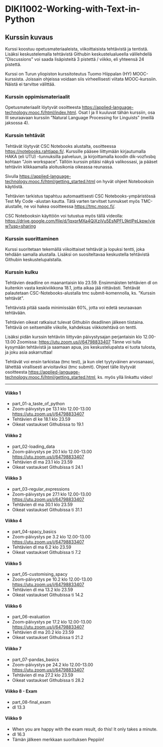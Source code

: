 # DIKI1002-Working-with-Text-in-Python

## Kurssin kuvaus
Kurssi koostuu opetusmateriaaleista, viikoittaisista tehtävistä ja tentistä. Lisäksi keskustelemalla tehtävistä Githubin keskustelualueella välilehdellä "Discussions" voi saada lisäpisteitä 3 pistettä / viikko, eli yhteensä 24 pistettä. 

Kurssi on Turun yliopiston kurssitoteutus Tuomo Hiippalan (HY) MOOC-kurssista. Joissain ohjeissa voidaan siis virheellisesti viitata MOOC-kurssiin. Näistä ei tarvitse välittää.

### Kurssin oppimismateriaalit

Opetusmateriaalit löytyvät osoitteesta https://applied-language-technology.mooc.fi/html/index.html. 
Osat I ja II kuuluvat tähän kurssiin, osa III seuraavaan kurssiin ”Natural Language Processing for Linguists” (meillä jaksossa 4).

### Kurssin tehtävät

Tehtävät löytyvät CSC Notebooks alustalta, osoitteessa https://notebooks.rahtiapp.fi/. Kurssille pääsee liittymään kirjautumalla HAKA (eli UTU) -tunnuksilla palveluun, ja kirjoittamalla koodin dik-vozfxsbq kohtaan ”Join workspace”. Tällöin kurssin pitäisi näkyä valikossasi, ja pääset tehtäviin klikkaamalla aloitusikonia oikeassa reunassa.

Sivulla https://applied-language-technology.mooc.fi/html/getting_started.html on hyvät ohjeet Notebooksin käytöstä. 

Tehtävien tarkistus tapahtuu automaattisesti CSC Notebooks-ympäristössä Test My Code -alustan kautta. Tätä varten tarvitset tunnukset myös TMC-alustalle, ne voi hakea osoitteessa https://tmc.mooc.fi/.

CSC Notebooksin käyttöön voi tutustua myös tällä videolla: https://drive.google.com/file/d/1qxprMXa4QiXziVu5EsNPFL9ktlPeLkpw/view?usp=sharing

### Kurssin suorittaminen

Kurssi suoritetaan tekemällä viikoittaiset tehtävät ja lopuksi tentti, joka tehdään samalla alustalla. Lisäksi on suositeltavaa keskustella tehtävistä Githubin keskustelupalstalla.

### Kurssin kulku
Tehtävien deadline on maanantaisin klo 23.59. Ensimmäisten tehtävien dl on kuitenkin vasta keskiviikkona 18.1, jotta aikaa jää riittävästi. Tehtävät palautetaan CSC-Notebooks-alustalla tmc submit-komennolla, ks. "Kurssin tehtävät".

Tehtävistä pitää saada minimissään 60%, jotta voi edetä seuraavaan tehtävään.

Tehtävien oikeat ratkaisut tulevat Githubiin deadlinen jälkeen tiistaina. Tehtäviä on seitsemälle viikolle, kahdeksas viikkotehtävä on tentti.

Lisäksi pidän kurssin tehtäviin liittyvän päivystysajan perjantaisin klo 12.00-13.00 Zoomissa: https://utu.zoom.us/j/64798833407 Tänne voi tulla kysymään tehtävistä ja saamaan apua, jos keskustelupalsta ei tuota tulosta, ja joku asia askarruttaa!

Tehtävät voi ensin tarkistaa (tmc test), ja kun olet tyytyväinen arvosanaasi, lähettää virallisesti arvioitaviksi (tmc submit). Ohjeet tälle löytyvät osoitteesta https://applied-language-technology.mooc.fi/html/getting_started.html, ks. myös yllä linkattu video!

---------------------------------------------------------------------------------------------------------------------------------------------------------------------

#### Viikko 1
* part_01-a_taste_of_python
* Zoom-päivystys pe 13.1 klo 12.00-13.00 https://utu.zoom.us/j/64798833407
* Tehtävien dl ke 18.1 klo 23.59
* Oikeat vastaukset Githubissa to 19.1

#### Viikko 2
* part_02-loading_data
* Zoom-päivystys pe 20.1 klo 12.00-13.00 https://utu.zoom.us/j/64798833407
* Tehtävien dl ma 23.1 klo 23.59
* Oikeat vastaukset Githubissa ti 24.1

#### Viikko 3
* part_03-regular_expressions
* Zoom-päivystys pe 27.1 klo 12.00-13.00 https://utu.zoom.us/j/64798833407
* Tehtävien dl ma 30.1 klo 23.59
* Oikeat vastaukset Githubissa ti 31.1

#### Viikko 4
* part_04-spacy_basics
* Zoom-päivystys pe 3.2 klo 12.00-13.00 https://utu.zoom.us/j/64798833407
* Tehtävien dl ma 6.2 klo 23.59
* Oikeat vastaukset Githubissa ti 7.2

#### Viikko 5
* part_05-customising_spacy
* Zoom-päivystys pe 10.2 klo 12.00-13.00 https://utu.zoom.us/j/64798833407
* Tehtävien dl ma 13.2 klo 23.59
* Oikeat vastaukset Githubissa ti 14.2

#### Viikko 6
* part_06-evaluation
* Zoom-päivystys pe 17.2 klo 12.00-13.00 https://utu.zoom.us/j/64798833407
* Tehtävien dl ma 20.2 klo 23.59
* Oikeat vastaukset Githubissa ti 21.2

#### Viikko 7
* part_07-pandas_basics
* Zoom-päivystys pe 24.2 klo 12.00-13.00 https://utu.zoom.us/j/64798833407
* Tehtävien dl ma 27.2 klo 23.59
* Oikeat vastaukset Githubissa ti 28.2

#### Viikko 8 - Exam
* part_08-final_exam
* dl 13.3

#### Viikko 9
* When you are happy with the exam result, do this! It only takes a minute.
* dl 16.3
* Tämän jälkeen merkkaan suorituksen Peppiin!

